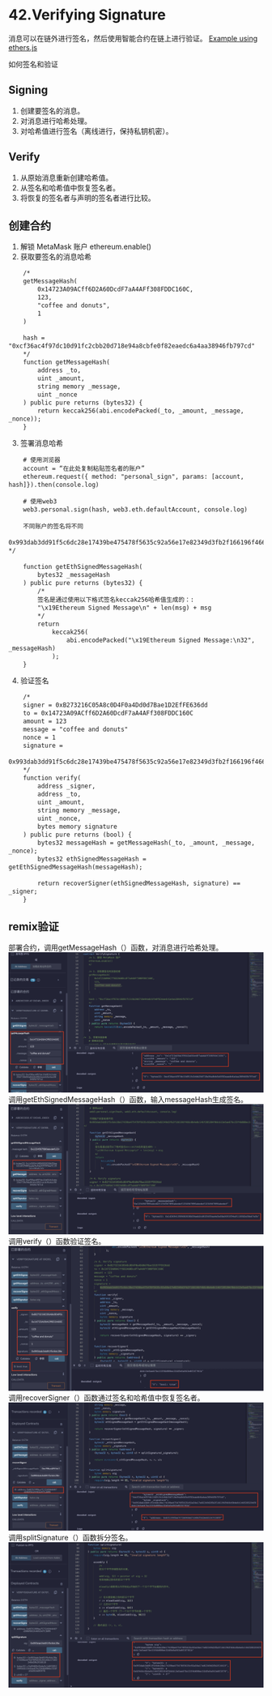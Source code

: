 # 42.Verifying Signature
消息可以在链外进行签名，然后使用智能合约在链上进行验证。
[Example using ethers.js](https://github.com/t4sk/hello-erc20-permit/blob/main/test/verify-signature.js)

如何签名和验证
## Signing
1. 创建要签名的消息。
2. 对消息进行哈希处理。
3. 对哈希值进行签名（离线进行，保持私钥机密）。
## Verify
1. 从原始消息重新创建哈希值。
2. 从签名和哈希值中恢复签名者。
3. 将恢复的签名者与声明的签名者进行比较。

## 创建合约
1. 解锁 MetaMask 账户
    ethereum.enable()
2. 获取要签名的消息哈希
```solidity
    /*
    getMessageHash(
        0x14723A09ACff6D2A60DcdF7aA4AFf308FDDC160C,
        123,
        "coffee and donuts",
        1
    )

    hash = "0xcf36ac4f97dc10d91fc2cbb20d718e94a8cbfe0f82eaedc6a4aa38946fb797cd"
    */
    function getMessageHash(
        address _to,
        uint _amount,
        string memory _message,
        uint _nonce
    ) public pure returns (bytes32) {
        return keccak256(abi.encodePacked(_to, _amount, _message, _nonce));
    }
```
3. 签署消息哈希
```solidity
    # 使用浏览器
    account = “在此处复制粘贴签名者的账户”
    ethereum.request({ method: "personal_sign", params: [account, hash]}).then(console.log)

    # 使用web3
    web3.personal.sign(hash, web3.eth.defaultAccount, console.log)

    不同账户的签名将不同
    0x993dab3dd91f5c6dc28e17439be475478f5635c92a56e17e82349d3fb2f166196f466c0b4e0c146f285204f0dcb13e5ae67bc33f4b888ec32dfe0a063e8f3f781b
*/

    function getEthSignedMessageHash(
        bytes32 _messageHash
    ) public pure returns (bytes32) {
        /*
        签名是通过使用以下格式签名keccak256哈希值生成的：:
        "\x19Ethereum Signed Message\n" + len(msg) + msg
        */
        return
            keccak256(
                abi.encodePacked("\x19Ethereum Signed Message:\n32", _messageHash)
            );
    }
```
4. 验证签名
```solidity
    /*
    signer = 0xB273216C05A8c0D4F0a4Dd0d7Bae1D2EfFE636dd
    to = 0x14723A09ACff6D2A60DcdF7aA4AFf308FDDC160C
    amount = 123
    message = "coffee and donuts"
    nonce = 1
    signature =
        0x993dab3dd91f5c6dc28e17439be475478f5635c92a56e17e82349d3fb2f166196f466c0b4e0c146f285204f0dcb13e5ae67bc33f4b888ec32dfe0a063e8f3f781b
    */
    function verify(
        address _signer,
        address _to,
        uint _amount,
        string memory _message,
        uint _nonce,
        bytes memory signature
    ) public pure returns (bool) {
        bytes32 messageHash = getMessageHash(_to, _amount, _message, _nonce);
        bytes32 ethSignedMessageHash = getEthSignedMessageHash(messageHash);

        return recoverSigner(ethSignedMessageHash, signature) == _signer;
    }
```
## remix验证
部署合约，调用getMessageHash（）函数，对消息进行哈希处理。
![42-1.png](./img/42-1.png)
调用getEthSignedMessageHash（）函数，输入messageHash生成签名。
![42-2.png](./img/42-2.png)
调用verify（）函数验证签名。
![42-3.png](./img/42-3.png)
调用recoverSigner（）函数通过签名和哈希值中恢复签名者。
![42-4.png](./img/42-4.png)
调用splitSignature（）函数拆分签名。
![42-5.png](./img/42-5.png)

